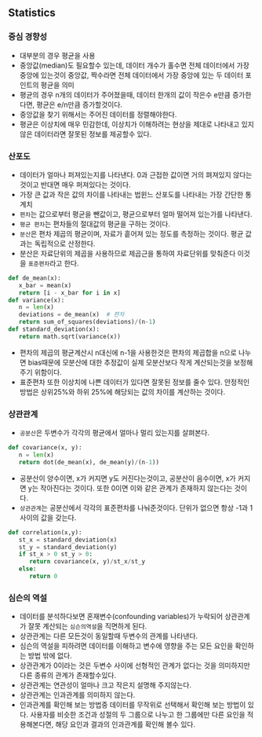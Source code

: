 ## Statistics
### 중심 경향성
- 대부분의 경우 평균을 사용
- 중앙값(median)도 필요할수 있는데, 데이터 개수가 홀수면 전체 데이터에서 가장 중앙에 있는것이 중앙값, 짝수라면 전체 데이터에서 가장 중앙에 있는 두 데이터 포인트의 평균을 의미
- 평균의 경우 n개의 데이터가 주어졌을때, 데이터 한개의 값이 작은수 e만큼 증가한다면, 평균은 e/n만큼 증가할것이다.
- 중앙값을 찾기 위해서는 주어진 데이터를 정렬해야한다.
- 평균은 이상치에 매우 민감한데, 이상치가 이해하려는 현상을 제대로 나타내고 있지 않은 데이터라면 잘못된 정보를 제공할수 있다.

### 산포도
- 데이터가 얼마나 퍼져있는지를 나타낸다. 0과 근접한 값이면 거의 펴져있지 않다는것이고 반대면 매우 퍼져있다는 것이다.
- 가장 큰 값과 작은 값의 차이를 나타내는 법윈느 산포도를 나타내는 가장 간단한 통계치
- `편차`는 값으로부터 평균을 뺀값이고, 평균으로부터 얼마 떨어져 있는가를 나타낸다.
- `평균 편차`는 편차들의 절대값의 평균을 구하는 것이다.
- `분산`은 편차 제곱의 평균이며, 자료가 흩어져 있는 정도를 측정하는 것이다. 평균 값과는 독립적으로 산정한다.
- 분산은 자료단위의 제곱을 사용하므로 제곱근을 통하여 자료단위를 맞춰준다 이것을 `표준편차`라고 한다.
```python
def de_mean(x):
   x_bar = mean(x)
   return [i - x_bar for i in x]
def variance(x):
   n = len(x)
   deviations = de_mean(x)  # 편차
   return sum_of_squares(deviations)/(n-1)
def standard_deviation(x):
   return math.sqrt(variance(x))
```

- 편차의 제곱의 평균계산시 n대신에 n-1을 사용한것은 편차의 제곱합을 n으로 나누면 bias때문에 모분산에 대한 추정값이 실제 모분산보다 작게 계산되는것을 보정해주기 위함이다.
- 표준편차 또한 이상치에 나쁜 데이터가 있다면 잘못된 정보를 줄수 있다. 안정적인 방법은 상위25%와 하위 25%에 해당되는 값의 차이를 계산하는 것이다.

### 상관관계
- `공분산`은 두변수가 각각의 평균에서 얼마나 멀리 있는지를 살펴본다.
```python
def covariance(x, y):
   n = len(x)
   return dot(de_mean(x), de_mean(y)/(n-1))
```

- 공분산이 양수이면, x가 커지면 y도 커진다는것이고, 공분산이 음수이면, x가 커지면 y는 작아진다는 것이다. 또한 0이면 이와 같은 관계가 존재하지 않는다는 것이다.
- `상관관계`는 공분산에서 각각의 표준편차를 나눠준것이다. 단위가 없으면 항상 -1과 1사이의 값을 갖는다.
```python
def correlation(x,y):
   st_x = standard_deviation(x)
   st_y = standard_deviation(y)
   if st_x > 0 st_y > 0:
      return covariance(x, y)/st_x/st_y
   else:
      return 0
```

### 심슨의 역설
- 데이터를 분석하다보면 혼재변수(confounding variables)가 누락되어 상관관계가 잘못 계산되는 `심슨의역설`을 직면하게 된다.
- 상관관계는 다른 모든것이 동일할때 두변수의 관계를 나타낸다.
- 심슨의 역설을 피하려면 데이터를 이해하고 변수에 영향을 주는 모든 요인을 확인하는 방법 밖에 없다.
- 상관관계가 0이라는 것은 두변수 사이에 선형적인 관계가 없다는 것을 의미하지만 다른 종류의 관계가 존재할수있다.
- 상관관계는 연관성이 얼마나 크고 작은지 설명해 주지않는다.
- 상관관계는 인과관계를 의미하지 않는다.
- 인과관계를 확인해 보는 방법중 데이터를 무작위로 선택해서 확인해 보는 방법이 있다. 사용자를 비슷한 조건과 성절의 두 그룹으로 나누고 한 그룹에만 다른 요인을 적용해본다면, 해당 요인과 결과의 인과관계를 확인해 볼수 있다.
